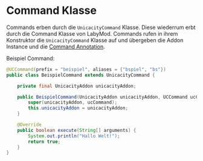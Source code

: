 # Command Klasse

Commands erben durch die `UnicacityCommand` Klasse. Diese wiederrum erbt durch die Command Klasse von LabyMod.
Commands rufen in ihrem Konstruktor die `UnicacityCommand` Klasse auf und übergeben die Addon Instance und die
[Command Annotation](command-annotation.md).

Beispiel Command:

```java linenums="1"
@UCCommand(prefix = "beispiel", aliases = {"bspiel", "bs"})
public class BeispielCommand extends UnicacityCommand {

    private final UnicacityAddon unicacityAddon;

    public BeispielCommand(UnicacityAddon unicacityAddon, UCCommand ucCommand) {
        super(unicacityAddon, ucCommand);
        this.unicacityAddon = unicacityAddon;
    }

    @Override
    public boolean execute(String[] arguments) {
        System.out.println("Hallo Welt!");
        return true;
    }
}
```